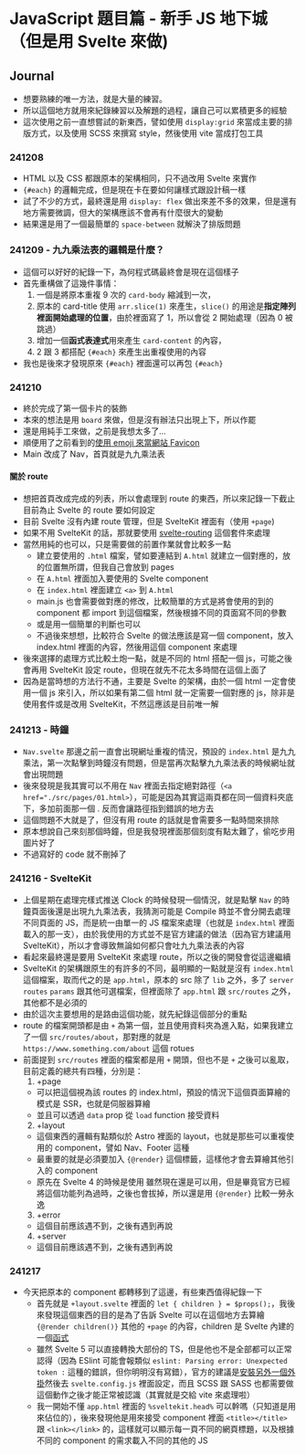# JavaScript 題目篇 - 新手 JS 地下城（但是用 Svelte 來做)

## Journal

- 想要熟練的唯一方法，就是大量的練習。
- 所以這個地方就用來紀錄練習以及解題的過程，讓自己可以累積更多的經驗
- 這次使用之前一直想嘗試的新東西，譬如使用 `display:grid` 來當成主要的排版方式，以及使用 SCSS 來撰寫 style，然後使用 vite 當成打包工具

### 241208
- HTML 以及 CSS 都跟原本的架構相同，只不過改用 Svelte 來實作
- `{#each}` 的邏輯完成，但是現在卡在要如何讓樣式跟設計稿一樣
- 試了不少的方式，最終還是用 `display: flex` 做出來差不多的效果，但是還有地方需要微調，但大的架構應該不會再有什麼很大的變動
- 結果還是用了一個最簡單的 `space-between` 就解決了排版問題

### 241209 - 九九乘法表的邏輯是什麼？
- 這個可以好好的紀錄一下，為何程式碼最終會是現在這個樣子
- 首先重構做了這幾件事情：
    1. 一個是將原本重複 9 次的 `card-body` 縮減到一次，
    2. 原本的 card-title 使用 `arr.slice(1)` 來產生，`slice()` 的用途是**指定陣列裡面開始處理的位置**，由於裡面寫了 1，所以會從 2 開始處理（因為 0 被跳過）
    3. 增加一個**函式表達式**用來產生 `card-content` 的內容，
    4. 2 跟 3 都搭配 `{#each}` 來產生出重複使用的內容
- 我也是後來才發現原來 `{#each}` 裡面還可以再包 `{#each}`

### 241210

- 終於完成了第一個卡片的裝飾
- 本來的想法是用 `board` 來做，但是沒有辦法只出現上下，所以作罷
- 還是用純手工來做，之前是我想太多了...
- 順便用了之前看到的[使用 emoji 來當網站 Favicon](https://css-tricks.com/emoji-as-a-favicon/)
- Main 改成了 Nav，首頁就是九九乘法表

#### 關於 route
- 想把首頁改成完成的列表，所以會處理到 route 的東西，所以來記錄一下截止目前為止 Svelte 的 route 要如何設定
- 目前 Svelte 沒有內建 route 管理，但是 SvelteKit 裡面有（使用 `+page`)
- 如果不用 SvelteKit 的話，那就要使用 [svelte-routing](https://github.com/jpcutshall/svelte5-router) 這個套件來處理
- 當然用純的也可以，只是需要做的前置作業就會比較多一點
  - 建立要使用的 `.html` 檔案，譬如要連結到 `A.html` 就建立一個對應的，放的位置無所謂，但我自己會放到 pages
  - 在 `A.html` 裡面加入要使用的 Svelte component
  - 在 `index.html` 裡面建立 `<a>` 到 `A.html`
  - main.js 也會需要做對應的修改，比較簡單的方式是將會使用的到的 component 都 import 到這個檔案，然後根據不同的頁面寫不同的參數
  - 或是用一個簡單的判斷也可以
  - 不過後來想想，比較符合 Svelte 的做法應該是寫一個 component，放入 index.html 裡面的內容，然後用這個 component 來處理
- 後來選擇的處理方式比較土炮一點，就是不同的 html 搭配一個 js，可能之後會再用 SvelteKit 設定 route，但現在就先不花太多時間在這個上面了
- 因為是當時想的方法行不通，主要是 Svelte 的架構，由於一個 html 一定會使用一個 js 來引入，所以如果有第二個 html 就一定需要一個對應的 js，除非是使用套件或是改用 SvelteKit，不然這應該是目前唯一解

### 241213 - 時鐘

- `Nav.svelte` 那邊之前一直會出現網址重複的情況，預設的 `index.html` 是九九乘法，第一次點擊到時鐘沒有問題，但是當再次點擊九九乘法表的時候網址就會出現問題
- 後來發現是我其實可以不用在 `Nav` 裡面去指定絕對路徑（`<a href="./src/pages/01.html>`），可能是因為其實這兩頁都在同一個資料夾底下，多加前面那一個 . 反而會讓路徑指到錯誤的地方去
- 這個問題不大就是了，但沒有用 route 的話就是會需要多一點時間來排除
- 原本想說自己來刻那個時鐘，但是我發現裡面那個刻度有點太難了，偷吃步用圖片好了
- 不過寫好的 code 就不刪掉了

### 241216 - SvelteKit

- 上個星期在處理完樣式推送 Clock 的時候發現一個情況，就是點擊 `Nav` 的時鐘頁面後還是出現九九乘法表，我猜測可能是 Compile 時並不會分開去處理不同頁面的 JS，而是統一由單一的 JS 檔案來處理（也就是 `index.html` 裡面載入的那一支），由於我使用的方式並不是官方建議的做法（因為官方建議用 SvelteKit），所以才會導致無論如何都只會吐九九乘法表的內容
- 看起來最終還是要用 SvelteKit 來處理 route，所以之後的開發會從這邊繼續
- SvelteKit 的架構跟原生的有許多的不同，最明顯的一點就是沒有 `index.html` 這個檔案，取而代之的是 `app.html`，原本的 src 除了 `lib` 之外，多了 `server` `routes` `params` 跟其他可選檔案，但裡面除了 `app.html` 跟 `src/routes` 之外，其他都不是必須的
- 由於這次主要想用的是路由這個功能，就先紀錄這個部分的重點
- route 的檔案開頭都是由 `+` 為第一個，並且使用資料夾為進入點，如果我建立了一個 `src/routes/about`，那對應的就是 `https://www.something.com/about` 這個 rotues
- 前面提到 `src/routes` 裡面的檔案都是用 `+` 開頭，但也不是 `+` 之後可以亂取，目前定義的總共有四種，分別是：
  1. +page
    - 可以把這個視為該 routes 的 index.html，預設的情況下這個頁面算繪的模式是 SSR，也就是伺服器算繪
    - 並且可以透過 `data` prop 從 `load` function 接受資料
  2. +layout
    - 這個東西的邏輯有點類似於 Astro 裡面的 layout，也就是那些可以重複使用的 component，譬如 Nav、Footer 這種
    - 最重要的就是必須要加入 `{@render}` 這個標籤，這樣他才會去算繪其他引入的 component
    - 原先在 Svelte 4 的時候是使用 <slot /> 雖然現在還是可以用，但是畢竟官方已經將這個功能列為過時，之後也會拔掉，所以還是用 `{@render}` 比較一勞永逸
  3. +error
    - 這個目前應該遇不到，之後有遇到再說
  4. +server
  - 這個目前應該遇不到，之後有遇到再說

### 241217

- 今天把原本的 component 都轉移到了這邊，有些東西值得紀錄一下
  - 首先就是 `+layout.svelte` 裡面的 `let { children } = $props();`，我後來發現這個東西的目的是為了告訴 Svelte 可以在這個地方去算繪 `{@render children()}` 其他的 `+page` 的內容，children 是 Svelte 內建的一個[函式](https://svelte.dev/docs/svelte/@render#Optional-snippets)
  - 雖然 Svelte 5 可以直接轉換大部份的 TS，但是他也不是全部都可以正常認得（因為 ESlint 可能會報類似 `eslint: Parsing error: Unexpected token :` 這種的錯誤，但你明明沒有寫錯），官方的建議是[安裝另外一個外掛](https://svelte.dev/docs/kit/integrations)然後去 `svelte.config.js` 裡面設定，而且 SCSS 跟 SASS 也都需要做這個動作之後才能正常被認識（其實就是交給 vite 來處理啦）
  - 我一開始不懂 `app.html` 裡面的 `%sveltekit.head%` 可以幹嗎（只知道是用來佔位的），後來發現他是用來接受 component 裡面 `<title></title>` 跟 `<link></link>` 的，這樣就可以顯示每一頁不同的網頁標題，以及根據不同的 component 的需求載入不同的其他的 JS